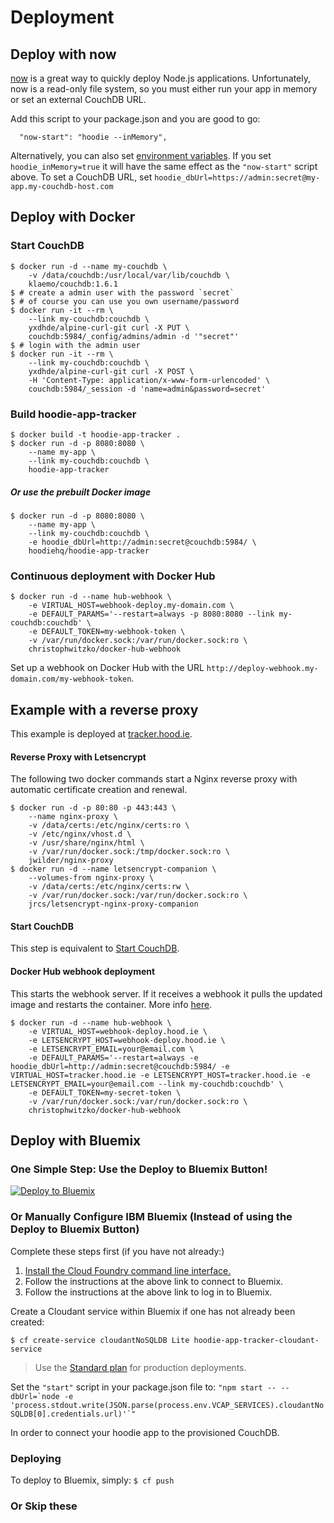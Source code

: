 # Deployment

## Deploy with now

[now](https://zeit.co/now) is a great way to quickly deploy Node.js applications.
Unfortunately, now is a read-only file system, so you must either run your app
in memory or set an external CouchDB URL.

Add this script to your package.json and you are good to go:

```
  "now-start": "hoodie --inMemory",
```

Alternatively, you can also set [environment variables](https://zeit.co/now).
If you set `hoodie_inMemory=true` it will have the same effect as the `"now-start"`
script above. To set a CouchDB URL, set `hoodie_dbUrl=https://admin:secret@my-app.my-couchdb-host.com`

## Deploy with Docker

### Start CouchDB
```shell
$ docker run -d --name my-couchdb \
    -v /data/couchdb:/usr/local/var/lib/couchdb \
    klaemo/couchdb:1.6.1
$ # create a admin user with the password `secret`
$ # of course you can use you own username/password
$ docker run -it --rm \
    --link my-couchdb:couchdb \
    yxdhde/alpine-curl-git curl -X PUT \
    couchdb:5984/_config/admins/admin -d '"secret"'
$ # login with the admin user
$ docker run -it --rm \
    --link my-couchdb:couchdb \
    yxdhde/alpine-curl-git curl -X POST \
    -H 'Content-Type: application/x-www-form-urlencoded' \
    couchdb:5984/_session -d 'name=admin&password=secret'
```

### Build hoodie-app-tracker
```shell
$ docker build -t hoodie-app-tracker .
$ docker run -d -p 8080:8080 \
    --name my-app \
    --link my-couchdb:couchdb \
    hoodie-app-tracker
```

##### Or use the prebuilt Docker image
```shell
$ docker run -d -p 8080:8080 \
    --name my-app \
    --link my-couchdb:couchdb \
    -e hoodie_dbUrl=http://admin:secret@couchdb:5984/ \
    hoodiehq/hoodie-app-tracker
```

### Continuous deployment with Docker Hub
```shell
$ docker run -d --name hub-webhook \
    -e VIRTUAL_HOST=webhook-deploy.my-domain.com \
    -e DEFAULT_PARAMS='--restart=always -p 8080:8080 --link my-couchdb:couchdb' \
    -e DEFAULT_TOKEN=my-webhook-token \
    -v /var/run/docker.sock:/var/run/docker.sock:ro \
    christophwitzko/docker-hub-webhook
```

Set up a webhook on Docker Hub with the URL `http://deploy-webhook.my-domain.com/my-webhook-token`.

## Example with a reverse proxy
This example is deployed at [tracker.hood.ie](https://tracker.hood.ie).

#### Reverse Proxy with Letsencrypt
The following two docker commands start a Nginx reverse proxy with automatic certificate creation and renewal.
```shell
$ docker run -d -p 80:80 -p 443:443 \
    --name nginx-proxy \
    -v /data/certs:/etc/nginx/certs:ro \
    -v /etc/nginx/vhost.d \
    -v /usr/share/nginx/html \
    -v /var/run/docker.sock:/tmp/docker.sock:ro \
    jwilder/nginx-proxy
$ docker run -d --name letsencrypt-companion \
    --volumes-from nginx-proxy \
    -v /data/certs:/etc/nginx/certs:rw \
    -v /var/run/docker.sock:/var/run/docker.sock:ro \
    jrcs/letsencrypt-nginx-proxy-companion
```
#### Start CouchDB
This step is equivalent to [Start CouchDB](#start-couchdb).

#### Docker Hub webhook deployment
This starts the webhook server. If it receives a webhook it pulls the updated image and restarts the container. More info [here](https://github.com/christophwitzko/docker-hub-webhook).
```shell
$ docker run -d --name hub-webhook \
    -e VIRTUAL_HOST=webhook-deploy.hood.ie \
    -e LETSENCRYPT_HOST=webhook-deploy.hood.ie \
    -e LETSENCRYPT_EMAIL=your@email.com \
    -e DEFAULT_PARAMS='--restart=always -e hoodie_dbUrl=http://admin:secret@couchdb:5984/ -e VIRTUAL_HOST=tracker.hood.ie -e LETSENCRYPT_HOST=tracker.hood.ie -e LETSENCRYPT_EMAIL=your@email.com --link my-couchdb:couchdb' \
    -e DEFAULT_TOKEN=my-secret-token \
    -v /var/run/docker.sock:/var/run/docker.sock:ro \
    christophwitzko/docker-hub-webhook
```

## Deploy with Bluemix

### One Simple Step: Use the Deploy to Bluemix Button!
[![Deploy to Bluemix](https://bluemix.net/deploy/button.png)](https://bluemix.net/deploy?repository=https://github.com/hoodiehq/hoodie-app-tracker)

### Or Manually Configure IBM Bluemix (Instead of using the Deploy to Bluemix Button)

Complete these steps first (if you have not already:)

   1. [Install the Cloud Foundry command line interface.](https://www.ng.bluemix.net/docs/#starters/install_cli.html)
   2. Follow the instructions at the above link to connect to Bluemix.
   3. Follow the instructions at the above link to log in to Bluemix.

Create a Cloudant service within Bluemix if one has not already been created:

`$ cf create-service cloudantNoSQLDB Lite hoodie-app-tracker-cloudant-service`

   > Use the [Standard plan](https://www.ibm.com/blogs/bluemix/2016/09/new-cloudant-lite-standard-plans-are-live-in-bluemix-public/) for production deployments.

Set the `"start"` script in your package.json file to:
```"npm start -- --dbUrl=`node -e 'process.stdout.write(JSON.parse(process.env.VCAP_SERVICES).cloudantNoSQLDB[0].credentials.url)'`"```

In order to connect your hoodie app to the provisioned CouchDB.

### Deploying

To deploy to Bluemix, simply: 
`$ cf push`

### Or Skip these 


